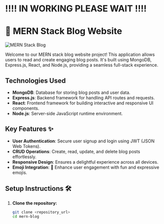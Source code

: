 # !!!! IN WORKING PLEASE WAIT !!!!
# 📝 MERN Stack Blog Website

![MERN Stack Blog](https://www.hostinger.com/tutorials/wp-content/uploads/sites/2/2022/03/what-is-a-blog-1.webp)

Welcome to our MERN stack blog website project! This application allows users to read and create engaging blog posts. It's built using MongoDB, Express.js, React, and Node.js, providing a seamless full-stack experience.

## Technologies Used
- **MongoDB**: Database for storing blog posts and user data.
- **Express.js**: Backend framework for handling API routes and requests.
- **React**: Frontend framework for building interactive and responsive UI components.
- **Node.js**: Server-side JavaScript runtime environment.

## Key Features ✨
- **User Authentication**: Secure user signup and login using JWT (JSON Web Tokens).
- **CRUD Operations**: Create, read, update, and delete blog posts effortlessly.
- **Responsive Design**: Ensures a delightful experience across all devices.
- **Emoji Integration**: 🚀 Enhance user engagement with fun and expressive emojis.

## Setup Instructions 🛠️
1. **Clone the repository:**
   ```bash
   git clone <repository_url>
   cd mern-blog

